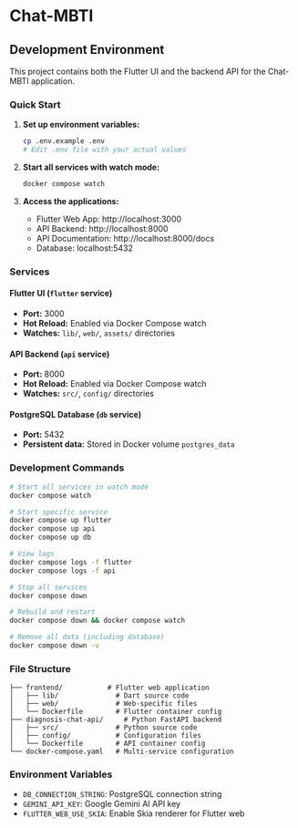 # Chat-MBTI

## Development Environment

This project contains both the Flutter UI and the backend API for the Chat-MBTI application.

### Quick Start

1. **Set up environment variables:**

   ```bash
   cp .env.example .env
   # Edit .env file with your actual values
   ```

2. **Start all services with watch mode:**

   ```bash
   docker compose watch
   ```

3. **Access the applications:**
   - Flutter Web App: http://localhost:3000
   - API Backend: http://localhost:8000
   - API Documentation: http://localhost:8000/docs
   - Database: localhost:5432

### Services

#### Flutter UI (`flutter` service)

- **Port:** 3000
- **Hot Reload:** Enabled via Docker Compose watch
- **Watches:** `lib/`, `web/`, `assets/` directories

#### API Backend (`api` service)

- **Port:** 8000
- **Hot Reload:** Enabled via Docker Compose watch
- **Watches:** `src/`, `config/` directories

#### PostgreSQL Database (`db` service)

- **Port:** 5432
- **Persistent data:** Stored in Docker volume `postgres_data`

### Development Commands

```bash
# Start all services in watch mode
docker compose watch

# Start specific service
docker compose up flutter
docker compose up api
docker compose up db

# View logs
docker compose logs -f flutter
docker compose logs -f api

# Stop all services
docker compose down

# Rebuild and restart
docker compose down && docker compose watch

# Remove all data (including database)
docker compose down -v
```

### File Structure

```
├── frontend/           # Flutter web application
│   ├── lib/              # Dart source code
│   ├── web/              # Web-specific files
│   └── Dockerfile        # Flutter container config
├── diagnosis-chat-api/     # Python FastAPI backend
│   ├── src/              # Python source code
│   ├── config/           # Configuration files
│   └── Dockerfile        # API container config
└── docker-compose.yaml   # Multi-service configuration
```

### Environment Variables

- `DB_CONNECTION_STRING`: PostgreSQL connection string
- `GEMINI_API_KEY`: Google Gemini AI API key
- `FLUTTER_WEB_USE_SKIA`: Enable Skia renderer for Flutter web
